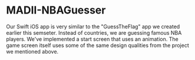 # MADII-NBAGuesser

Our Swift iOS app is very similar to the "GuessTheFlag" app we created earlier this semseter. 
Instead of countries, we are guessing famous NBA players. We've implemented a start screen
that uses an animation. The game screen itself uses some of the same design qualities from 
the project we mentioned above. 
